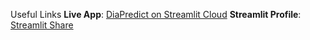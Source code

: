  Useful Links
 **Live App**: [DiaPredict on Streamlit Cloud](https://diapredict-pmbbqyqgf4lj5u4wfosx56.streamlit.app/)
 **Streamlit Profile**: [Streamlit Share](https://share.streamlit.io/)
